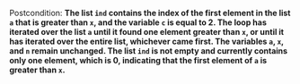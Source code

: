 Postcondition: **The list `ind` contains the index of the first element in the list `a` that is greater than `x`, and the variable `c` is equal to 2. The loop has iterated over the list `a` until it found one element greater than `x`, or until it has iterated over the entire list, whichever came first. The variables `a`, `x`, and `n` remain unchanged. The list `ind` is not empty and currently contains only one element, which is 0, indicating that the first element of `a` is greater than `x`.**
